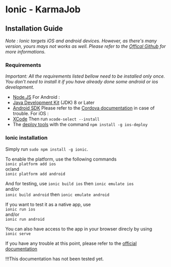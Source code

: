 # Ionic - KarmaJob

## Installation Guide
*Note : Ionic targets iOS and android devices. However, as there's many version, yours mays not works as well. Please refer to the [Offical Github](https://github.com/ionic-team/ionic) for more informations.*

### Requirements
*Important: All the requirements listed bellow need to be installed only once. You don't need to install it if you have already done some android or ios development.*
* [Node.JS](https://nodejs.org/en/)
For Android :
* [Java Development Kit](http://www.oracle.com/technetwork/java/javase/downloads/jdk8-downloads-2133151.html) (JDK) 8 or Later
* [Android SDK](https://developer.android.com/studio/index.html) 
Please refer to the [Cordova documentation](http://cordova.apache.org/docs/en/latest/guide/platforms/android/index.html) in case of trouble.
For iOS : 
* [XCode](https://itunes.apple.com/us/app/xcode/id497799835?mt=12)
Then run `xcode-select --install`
* The [deploy tools](https://www.npmjs.com/package/ios-deploy) with the command `npm install -g ios-deploy`  

### Ionic installation  
Simply run `sudo npm install -g ionic`.  

To enable the platform, use the following commands  
`ionic platform add ios`  
or/and  
`ionic platform add android`  

And for testing, use 
`ionic build ios` then `ionic emulate ios`  
and/or  
`ionic build android` then `ionic emulate android`  

If you want to test it as a native app, use  
`ionic run ios`  
and/or  
`ionic run android`  

You can also have access to the app in your browser direcly by using  
`ionic serve`  

If you have any trouble at this point, please refer to the [official documentation](http://ionicframework.com/docs/v1/guide/installation.html)

!!!This documentation has not been tested yet.
